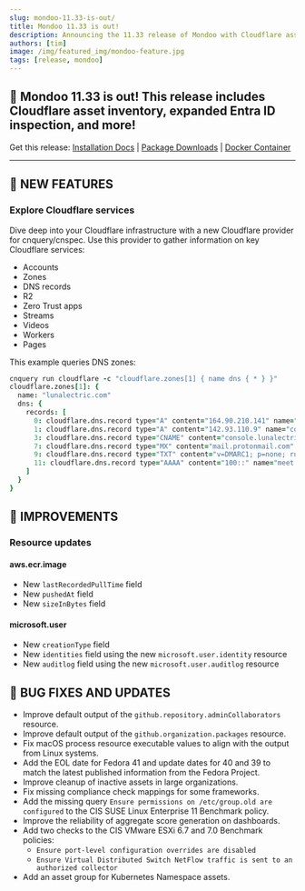 ```yaml
---
slug: mondoo-11.33-is-out/
title: Mondoo 11.33 is out!
description: Announcing the 11.33 release of Mondoo with Cloudflare asset inventory, expanded Entra ID inspection, and more!
authors: [tim]
image: /img/featured_img/mondoo-feature.jpg
tags: [release, mondoo]
---
```


## 🥳 Mondoo 11.33 is out! This release includes Cloudflare asset inventory, expanded Entra ID inspection, and more!

Get this release: [Installation Docs](https://mondoo.com/docs/cnspec/) | [Package Downloads](https://releases.mondoo.com/cnspec/) | [Docker Container](https://hub.docker.com/r/mondoo/cnspec)

---

## 🎉 NEW FEATURES

### Explore Cloudflare services

Dive deep into your Cloudflare infrastructure with a new Cloudflare provider for cnquery/cnspec. Use this provider to gather information on key Cloudflare services:

- Accounts
- Zones
- DNS records
- R2
- Zero Trust apps
- Streams
- Videos
- Workers
- Pages

This example queries DNS zones:

```coffee
cnquery run cloudflare -c "cloudflare.zones[1] { name dns { * } }"
cloudflare.zones[1]: {
  name: "lunalectric.com"
  dns: {
    records: [
      0: cloudflare.dns.record type="A" content="164.90.210.141" name="api.lunalectric.com"
      1: cloudflare.dns.record type="A" content="142.93.110.9" name="console.lunalectric.com"
      3: cloudflare.dns.record type="CNAME" content="console.lunalectric.com-pages.pages.dev" name="prod.lunalectric.com"
      7: cloudflare.dns.record type="MX" content="mail.protonmail.com" name="lunalectric.com"
      9: cloudflare.dns.record type="TXT" content="v=DMARC1; p=none; rua=mailto:e60948910ee34fe61be5a6bf2c3fb@dmarc-reports.cloudflare.net,mailto:dmark@lunalectric.com" name="_dmarc.lunalectric.com"
      11: cloudflare.dns.record type="AAAA" content="100::" name="meet.lunalectric.com"
    ]
  }
}
```

## 🧹 IMPROVEMENTS

### Resource updates

#### aws.ecr.image

- New `lastRecordedPullTime` field
- New `pushedAt` field
- New `sizeInBytes` field

#### microsoft.user

- New `creationType` field
- New `identities` field using the new `microsoft.user.identity` resource
- New `auditlog` field using the new `microsoft.user.auditlog` resource

## 🐛 BUG FIXES AND UPDATES

- Improve default output of the `github.repository.adminCollaborators` resource.
- Improve default output of the `github.organization.packages` resource.
- Fix macOS process resource executable values to align with the output from Linux systems.
- Add the EOL date for Fedora 41 and update dates for 40 and 39 to match the latest published information from the Fedora Project.
- Improve cleanup of inactive assets in large organizations.
- Fix missing compliance check mappings for some frameworks.
- Add the missing query `Ensure permissions on /etc/group.old are configured` to the CIS SUSE Linux Enterprise 11 Benchmark policy.
- Improve the reliability of aggregate score generation on dashboards.
- Add two checks to the CIS VMware ESXi 6.7 and 7.0 Benchmark policies:
  - `Ensure port-level configuration overrides are disabled`
  - `Ensure Virtual Distributed Switch NetFlow traffic is sent to an authorized collector`
- Add an asset group for Kubernetes Namespace assets.
